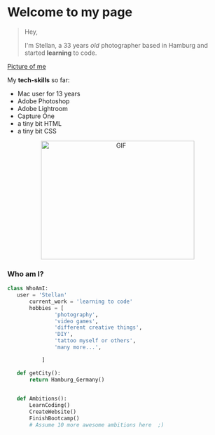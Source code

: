 # Welcome to my page

>Hey,
>
>I'm Stellan, a 33 years _old_ photographer based in Hamburg and started **learning** to code.

[Picture of me](https://ibb.co/mhPgKPd)

  My **tech-skills** so far:
- Mac user for 13 years
- Adobe Photoshop
- Adobe Lightroom
- Capture One
- a tiny bit HTML
- a tiny bit CSS

<p align="center">
<img height="270px" width="350px" alt="GIF" src="https://media.giphy.com/media/3FjEPbKqEPhPpmC8uY/giphy.gif" />
</p>

### Who am I?
 ```python
 class WhoAmI:
 	user = 'Stellan'
		current_work = 'learning to code'
		hobbies = [
				'photography',
				'video games',
				'different creative things',
				'DIY',
				'tattoo myself or others',
				'many more...',

			]
	
	def getCity():
		return Hamburg_Germany()

	
	def Ambitions():
		LearnCoding()
		CreateWebsite()
		FinishBootcamp()
		# Assume 10 more awesome ambitions here  ;)
	
 ```


